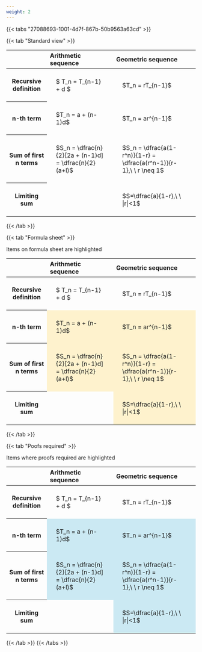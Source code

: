 ```yaml
---
weight: 2
---
```


{{< tabs "27088693-1001-4d7f-867b-50b9563a63cd" >}}

{{< tab "Standard view" >}}

<style type="text/css">
#T_4ec04 th.col_heading {
  text-align: left;
  font-size: 1em;
}
#T_4ec04 td {
  text-align: left;
  font-size: 1em;
  padding: 1.5em;
}
</style>
<table id="T_4ec04">
  <thead>
    <tr>
      <th class="blank level0" >&nbsp;</th>
      <th id="T_4ec04_level0_col0" class="col_heading level0 col0" >Arithmetic sequence</th>
      <th id="T_4ec04_level0_col1" class="col_heading level0 col1" >Geometric sequence</th>
    </tr>
  </thead>
  <tbody>
    <tr>
      <th id="T_4ec04_level0_row0" class="row_heading level0 row0" >Recursive definition</th>
      <td id="T_4ec04_row0_col0" class="data row0 col0" >$ T_n = T_{n-1} + d $</td>
      <td id="T_4ec04_row0_col1" class="data row0 col1" >$T_n = rT_{n-1}$</td>
    </tr>
    <tr>
      <th id="T_4ec04_level0_row1" class="row_heading level0 row1" >n-th term</th>
      <td id="T_4ec04_row1_col0" class="data row1 col0" >$T_n = a + (n-1)d$</td>
      <td id="T_4ec04_row1_col1" class="data row1 col1" >$T_n = ar^{n-1}$</td>
    </tr>
    <tr>
      <th id="T_4ec04_level0_row2" class="row_heading level0 row2" >Sum of first n terms</th>
      <td id="T_4ec04_row2_col0" class="data row2 col0" >$S_n = \dfrac{n}{2}[2a + (n-1)d] = \dfrac{n}{2}(a+l)$</td>
      <td id="T_4ec04_row2_col1" class="data row2 col1" >$S_n = \dfrac{a(1-r^n)}{1-r} = \dfrac{a(r^n-1)}{r-1},\ \  r \neq 1$</td>
    </tr>
    <tr>
      <th id="T_4ec04_level0_row3" class="row_heading level0 row3" >Limiting sum</th>
      <td id="T_4ec04_row3_col0" class="data row3 col0" ></td>
      <td id="T_4ec04_row3_col1" class="data row3 col1" >$S=\dfrac{a}{1-r},\ \ |r|<1$</td>
    </tr>
  </tbody>
</table>
{{< /tab >}}

{{< tab "Formula sheet" >}}

Items on formula sheet are highlighted 
<br>
<style type="text/css">
#T_796bb th.col_heading {
  text-align: left;
  font-size: 1em;
}
#T_796bb td {
  text-align: left;
  font-size: 1em;
  padding: 1.5em;
}
#T_796bb_row0_col0, #T_796bb_row0_col1, #T_796bb_row3_col0 {
  background-color: rgba(0,0,0,0);
}
#T_796bb_row1_col0, #T_796bb_row1_col1, #T_796bb_row2_col0, #T_796bb_row2_col1, #T_796bb_row3_col1 {
  background-color: rgba(255,194,10, 0.2);
}
</style>
<table id="T_796bb">
  <thead>
    <tr>
      <th class="blank level0" >&nbsp;</th>
      <th id="T_796bb_level0_col0" class="col_heading level0 col0" >Arithmetic sequence</th>
      <th id="T_796bb_level0_col1" class="col_heading level0 col1" >Geometric sequence</th>
    </tr>
  </thead>
  <tbody>
    <tr>
      <th id="T_796bb_level0_row0" class="row_heading level0 row0" >Recursive definition</th>
      <td id="T_796bb_row0_col0" class="data row0 col0" >$ T_n = T_{n-1} + d $</td>
      <td id="T_796bb_row0_col1" class="data row0 col1" >$T_n = rT_{n-1}$</td>
    </tr>
    <tr>
      <th id="T_796bb_level0_row1" class="row_heading level0 row1" >n-th term</th>
      <td id="T_796bb_row1_col0" class="data row1 col0" >$T_n = a + (n-1)d$</td>
      <td id="T_796bb_row1_col1" class="data row1 col1" >$T_n = ar^{n-1}$</td>
    </tr>
    <tr>
      <th id="T_796bb_level0_row2" class="row_heading level0 row2" >Sum of first n terms</th>
      <td id="T_796bb_row2_col0" class="data row2 col0" >$S_n = \dfrac{n}{2}[2a + (n-1)d] = \dfrac{n}{2}(a+l)$</td>
      <td id="T_796bb_row2_col1" class="data row2 col1" >$S_n = \dfrac{a(1-r^n)}{1-r} = \dfrac{a(r^n-1)}{r-1},\ \  r \neq 1$</td>
    </tr>
    <tr>
      <th id="T_796bb_level0_row3" class="row_heading level0 row3" >Limiting sum</th>
      <td id="T_796bb_row3_col0" class="data row3 col0" ></td>
      <td id="T_796bb_row3_col1" class="data row3 col1" >$S=\dfrac{a}{1-r},\ \ |r|<1$</td>
    </tr>
  </tbody>
</table>
{{< /tab >}}

{{< tab "Poofs required" >}}

Items where proofs required are highlighted 
<br>
<style type="text/css">
#T_68583 th.col_heading {
  text-align: left;
  font-size: 1em;
}
#T_68583 td {
  text-align: left;
  font-size: 1em;
  padding: 1.5em;
}
#T_68583_row0_col0, #T_68583_row0_col1, #T_68583_row3_col0 {
  background-color: rgba(0,0,0,0);
}
#T_68583_row1_col0, #T_68583_row1_col1, #T_68583_row2_col0, #T_68583_row2_col1, #T_68583_row3_col1 {
  background-color: rgba(0,150,200, 0.2);
}
</style>
<table id="T_68583">
  <thead>
    <tr>
      <th class="blank level0" >&nbsp;</th>
      <th id="T_68583_level0_col0" class="col_heading level0 col0" >Arithmetic sequence</th>
      <th id="T_68583_level0_col1" class="col_heading level0 col1" >Geometric sequence</th>
    </tr>
  </thead>
  <tbody>
    <tr>
      <th id="T_68583_level0_row0" class="row_heading level0 row0" >Recursive definition</th>
      <td id="T_68583_row0_col0" class="data row0 col0" >$ T_n = T_{n-1} + d $</td>
      <td id="T_68583_row0_col1" class="data row0 col1" >$T_n = rT_{n-1}$</td>
    </tr>
    <tr>
      <th id="T_68583_level0_row1" class="row_heading level0 row1" >n-th term</th>
      <td id="T_68583_row1_col0" class="data row1 col0" >$T_n = a + (n-1)d$</td>
      <td id="T_68583_row1_col1" class="data row1 col1" >$T_n = ar^{n-1}$</td>
    </tr>
    <tr>
      <th id="T_68583_level0_row2" class="row_heading level0 row2" >Sum of first n terms</th>
      <td id="T_68583_row2_col0" class="data row2 col0" >$S_n = \dfrac{n}{2}[2a + (n-1)d] = \dfrac{n}{2}(a+l)$</td>
      <td id="T_68583_row2_col1" class="data row2 col1" >$S_n = \dfrac{a(1-r^n)}{1-r} = \dfrac{a(r^n-1)}{r-1},\ \  r \neq 1$</td>
    </tr>
    <tr>
      <th id="T_68583_level0_row3" class="row_heading level0 row3" >Limiting sum</th>
      <td id="T_68583_row3_col0" class="data row3 col0" ></td>
      <td id="T_68583_row3_col1" class="data row3 col1" >$S=\dfrac{a}{1-r},\ \ |r|<1$</td>
    </tr>
  </tbody>
</table>
{{< /tab >}}
{{< /tabs >}}